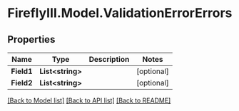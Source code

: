 # FireflyIII.Model.ValidationErrorErrors
## Properties

Name | Type | Description | Notes
------------ | ------------- | ------------- | -------------
**Field1** | **List&lt;string&gt;** |  | [optional] 
**Field2** | **List&lt;string&gt;** |  | [optional] 

[[Back to Model list]](../README.md#documentation-for-models) [[Back to API list]](../README.md#documentation-for-api-endpoints) [[Back to README]](../README.md)

